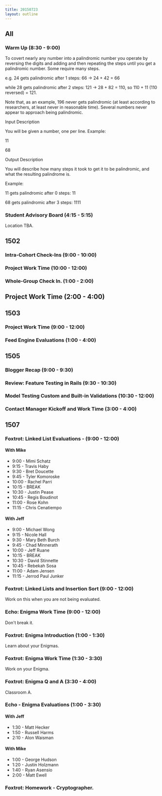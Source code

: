 ```yaml
---
title: 20150723
layout: outline
---
```


## All

### Warm Up (8:30 - 9:00)

To covert nearly any number into a palindromic number you operate by reversing the digits and 
adding and then repeating the steps until you get a palindromic number. Some require many steps.

e.g. 24 gets palindromic after 1 steps: 66 -> 24 + 42 = 66

while 28 gets palindromic after 2 steps: 121 -> 28 + 82 = 110, so 110 + 11 (110 reversed) = 121.

Note that, as an example, 196 never gets palindromic (at least according to researchers, at least never in 
reasonable time). Several numbers never appear to approach being palindromic.

Input Description

You will be given a number, one per line. Example:

11

68

Output Description

You will describe how many steps it took to get it to be palindromic, and what the resulting palindrome is. 

Example:

11 gets palindromic after 0 steps: 11

68 gets palindromic after 3 steps: 1111


### Student Advisory Board (4:15 - 5:15)

Location TBA.


## 1502

### Intra-Cohort Check-Ins (9:00 - 10:00)

### Project Work Time (10:00 - 12:00)

### Whole-Group Check In. (1:00 - 2:00)

## Project Work Time (2:00 - 4:00)


## 1503

### Project Work Time (9:00 - 12:00)

### Feed Engine Evaluations (1:00 - 4:00)


## 1505

### Blogger Recap (9:00 - 9:30)

### Review: Feature Testing in Rails (9:30 - 10:30)

### Model Testing Custom and Built-in Validations (10:30 - 12:00)

### Contact Manager Kickoff and Work Time (3:00 - 4:00)


## 1507

### Foxtrot: Linked List Evaluations - (9:00 - 12:00)

#### With Mike

* 9:00 - Mimi Schatz
* 9:15 - Travis Haby
* 9:30 - Bret Doucette
* 9:45 - Tyler Komoroske
* 10:00 - Rachel Parri
* 10:15 - BREAK
* 10:30 - Justin Pease
* 10:45 - Regis Boudinot
* 11:00 - Rose Kohn
* 11:15 - Chris Cenatiempo

#### With Jeff

* 9:00 - Michael Wong
* 9:15 - Nicole Hall
* 9:30 - Mary Beth Burch
* 9:45 - Chad Minnerath
* 10:00 - Jeff Ruane 
* 10:15 - BREAK
* 10:30 - David Stinnette
* 10:45 - Rebekah Sosa
* 11:00 - Adam Jensen
* 11:15 - Jerrod Paul Junker

### Foxtrot: Linked Lists and Insertion Sort (9:00 - 12:00)

Work on this when you are not being evaluated.

### Echo: Enigma Work Time (9:00 - 12:00)

Don't break it.

### Foxtrot: Enigma Introduction (1:00 - 1:30)

Learn about your Enigmas.

### Foxtrot: Enigma Work Time (1:30 - 3:30)

Work on your Enigma.

### Foxtrot: Enigma Q and A (3:30 - 4:00)

Classroom A. 

### Echo - Enigma Evaluations (1:00 - 3:30)

#### With Jeff

* 1:30 - Matt Hecker
* 1:50 - Russell Harms
* 2:10 - Alon Waisman

#### With Mike

* 1:00 - George Hudson
* 1:20 - Justin Holzmann
* 1:40 - Ryan Asensio
* 2:00 - Matt Ewell 


### Foxtrot: Homework - Cryptographer.